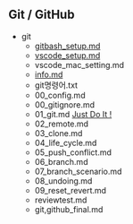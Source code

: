## Git / GitHub 

  * git 
    * [gitbash_setup.md](https://github.com/yeonjooyou/TIL/blob/master/git/gitbash_setup.md)
    * [vscode_setup.md](https://github.com/yeonjooyou/TIL/blob/master/git/vscode_setup.md)
    * vscode_mac_setting.md
    * [info.md](https://github.com/yeonjooyou/TIL/blob/master/git/info.md)
    * git명령어.txt
    * 00_config.md
    * 00_gitignore.md
    * 01_git.md [Just Do It !](https://github.com/yeonjooyou/TIL/blob/master/git/01_git.md)
    * 02_remote.md
    * 03_clone.md
    * 04_life_cycle.md
    * 05_push_conflict.md
    * 06_branch.md
    * 07_branch_scenario.md
    * 08_undoing.md
    * 09_reset_revert.md
    * reviewtest.md
    * git,github_final.md